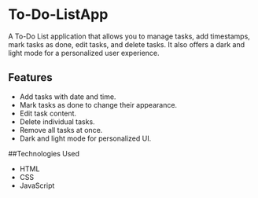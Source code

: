 # To-Do-ListApp

A To-Do List application that allows you to manage tasks, add timestamps, mark tasks as done, edit tasks, and delete tasks. It also offers a dark and light mode for a personalized user experience.

## Features

- Add tasks with date and time.
- Mark tasks as done to change their appearance.
- Edit task content.
- Delete individual tasks.
- Remove all tasks at once.
-  Dark and light mode for personalized UI.

  ##Technologies Used

- HTML
- CSS
- JavaScript

  
